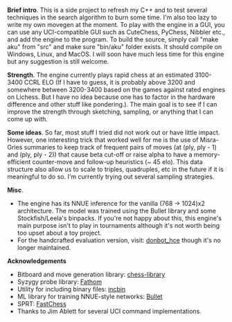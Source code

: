 **Brief intro**. This is a side project to refresh my C++ and to test several techniques in the search algorithm to burn some time. I'm also too lazy to write my own movegen at the moment. To play with the engine in a GUI, you can use any UCI-compatible GUI such as CuteChess, PyChess, Nibbler etc., and add the engine to the program. To build the source, simply call "make aku" from "src" and make sure "bin/aku" folder exists. It should compile on Windows, Linux, and MacOS. I will soon have much less time for this engine but any suggestion is still welcome.

**Strength**. The engine currently plays rapid chess at an estimated 3100-3400 CCRL ELO (If I have to guess, it is probably above 3200 and somewhere between 3200-3400 based on the games against rated engines on Lichess. But I have no idea because one has to factor in the hardware difference and other stuff like pondering.). The main goal is to see if I can improve the strength through sketching, sampling, or anything that I can come up with. 

**Some ideas**. So far, most stuff I tried did not work out or have little impact. However, one interesting trick that worked well for me is the use of Misra-Gries summaries to keep track of frequent pairs of moves (at (ply, ply - 1) and (ply, ply - 2)) that cause beta cut-off or raise alpha to have a memory-efficient counter-move and follow-up heuristics (~ 45 elo). This data structure also allow us to scale to triples, quadruples, etc in the future if it is meaningful to do so. I'm currently trying out several sampling strategies. 

**Misc**.
- The engine has its NNUE inference for the vanilla (768 -> 1024)x2 architecture. The model was trained using the Bullet library and some Stockfish/Leela's binpacks. If you're not happy about this, this engine's main purpose isn't to play in tournaments although it's not worth being too upset about a toy project.
- For the handcrafted evaluation version, visit: [donbot_hce](https://github.com/hoavu-cs/donbot_hce) though it's no longer maintained.

**Acknowledgements**
- Bitboard and move generation library: [chess-library](https://github.com/Disservin/chess-library)
- Syzygy probe library: [Fathom](https://github.com/jdart1/Fathom)
- Utility for including binary files: [incbin](https://github.com/graphitemaster/incbin)
- ML library for training NNUE-style networks: [Bullet](https://github.com/graphitemaster/incbin)
- SPRT: [FastChess](https://github.com/Disservin/fastchess)
- Thanks to Jim Ablett for several UCI command implementations.





